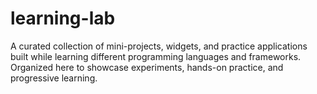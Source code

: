 # learning-lab
A curated collection of mini-projects, widgets, and practice applications built while learning different programming languages and frameworks. Organized here to showcase experiments, hands-on practice, and progressive learning.
